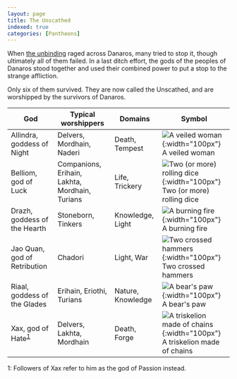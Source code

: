 ```yaml
---
layout: page
title: The Unscathed
indexed: true
categories: [Pantheons]
---
```

When [the unbinding](/history/the-unbinding) raged across Danaros, many tried to stop it, though ultimately all of them failed. 
In a last ditch effort, the gods of the peoples of Danaros stood together and used their combined power to put a stop to the
strange affliction.

Only six of them survived. They are now called the Unscathed, and are worshipped by the survivors of Danaros.

| God                                  | Typical worshippers                            | Domains           | Symbol                                                                                                      | 
|--------------------------------------|------------------------------------------------|-------------------|-------------------------------------------------------------------------------------------------------------|
| Allindra, goddess of Night           | Delvers, Mordhain, Naderi                      | Death, Tempest    | ![A veiled woman](../holy-symbols/allindra.png){:width="100px"} <br />A veiled woman                        |
| Belliom, god of Luck                 | Companions, Erihain, Lakhta, Mordhain, Turians | Life, Trickery    | ![Two (or more) rolling dice](../holy-symbols/belliom.png){:width="100px"} <br />Two (or more) rolling dice |
| Drazh, goddess of the Hearth         | Stoneborn, Tinkers                             | Knowledge, Light  | ![A burning fire](../holy-symbols/drazh.png){:width="100px"} <br />A burning fire                           |
| Jao Quan, god of Retribution         | Chadori                                        | Light, War        | ![Two crossed hammers](../holy-symbols/jao_quan.png){:width="100px"} <br />Two crossed hammers              |
| Riaal, goddess of the Glades         | Erihain, Eriothi, Turians                      | Nature, Knowledge | ![A bear's paw](../holy-symbols/riaal.png){:width="100px"} <br />A bear's paw                               |
| Xax, god of Hate<sup>[1](#xax)</sup> | Delvers, Lakhta, Mordhain                      | Death, Forge      | ![A triskelion made of chains](../holy-symbols/xax.png){:width="100px"} <br/> A triskelion made of chains   |

<a name="xax">1</a>: Followers of Xax refer to him as the god of Passion instead.
